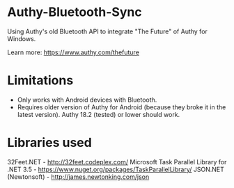 Authy-Bluetooth-Sync
====================

Using Authy's old Bluetooth API to integrate "The Future" of Authy for Windows.

Learn more: https://www.authy.com/thefuture

Limitations
====================

- Only works with Android devices with Bluetooth.
- Requires older version of Authy for Android (because they broke it in the latest version).  Authy 18.2 (tested) or lower should work.

Libraries used
====================

32Feet.NET - http://32feet.codeplex.com/
Microsoft Task Parallel Library for .NET 3.5 - https://www.nuget.org/packages/TaskParallelLibrary/
JSON.NET (Newtonsoft) - http://james.newtonking.com/json
